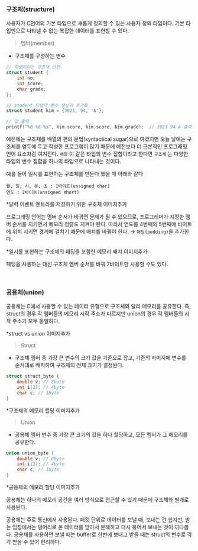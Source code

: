 ### 구조체(structure)
사용자가 C언어의 기본 타입으로 새롭게 정의할 수 있는 사용자 정의 타입이다. 기본 타입만으로 나타낼 수 없는 복잡한 데이터를 표현할 수 있다.

> 멤버(member)

- 구조체를 구성하는 변수

```c
// 학생이라는 구조체 선언
struct student {
    int no;
    int score;
    char grade;
};

// student 타입의 변수 생성과 초기화
struct student kim = {3021, 94, 'A'};

// 값 출력
printf("%d %d %s", kim.score, kim.score, kim.grade);  // 3021 94 A 출력
```

예전에는 구조체를 배열의 편의 문법(syntactical sugar)으로 여겼지만 오늘 날에는 구조체를 염두에 두고 작성한 프로그램이 많기 때문에 예전보다 더 근본적인 프로그래밍 언어 요소처럼 여겨진다. `배열` 이 같은 타입의 변수 집합이라고 한다면 `구조체` 는 다양한 타입의 변수 집합을 하나의 타입으로 나타내는 것이다.

예를 들어 일시를 표현하는 구조체를 만든다 했을 때 아래와 같다

```
월, 일, 시, 분, 초 : 1바이트(unsigned char)
연도 : 2바이트(unsigned short)
```

*달력 이벤트 엔트리를 저장하기 위한 구조체 이미지추가

프로그래밍 언어는 멤버 순서가 바뀌면 문제가 될 수 있으므로, 프로그래머가 지정한 멤버 순서를 지키면서 메모리 정렬도 지켜야 한다. 따라서 연도를 4번째와 5번째에 바이트에 위치 시키면 경계에 걸치기 때문에 배치를 바꿔야 한다. → `패딩(pedding)`을 추가한다.

*일시를 표현하는 구조체의 패딩을 포함한 메모리 배치 이미지추가

패딩을 사용하는 대신 구조체 멤버 순서를 바꿔 7바이트만 사용할 수도 있다.

<br>

### 공용체(union)
공용체는 C에서 사용할 수 있는 데이터 유형으로 구조체와 달리 메모리를 공유한다. 즉, struct의 경우 각 멤버들의 메모리 시작 주소가 다르지만 union의 경우 각 멤버들의 시작 주소가 모두 동일하다.

*struct vs union 이미지추가

> Struct

- 구조체 멤버 중 가장 큰 변수의 크기 값을 기준으로 잡고, 기준의 자머지에 변수를 순서대로 배치하여 구조체의 전체 크기가 결정된다.

```c
struct struct_byte {
    double v; // 8byte
    int i[2]; // 4byte
    char c; // 1byte
}
```

*구조체의 메모리 할당 이미지추가

> Union

- 공용체 멤버 변수 중 가장 큰 크기의 값을 하나 할당하고, 모든 멤버가 그 메모리를 공유한다.

```c
union union_byte {
    double v; // 8byte
    int i[2]; // 4byte
    char c; // 1byte
}
```

*공용체의 메모리 할당 이미지추가

공용체는 하나의 메모리 공간을 여러 방식으로 접근할 수 있기 때문에 구조체와 별개로 사용된다.

공용체는 주로 통신에서 사용된다. 패킷 단위로 데이터를 보낼 때, 보내는 건 쉽지만, 받는 입장에서는 덩어리로 온 데이터를 받아서 분해하고 다시 묶어서 보내는 것이 까다롭다. 공용체를 사용하면 보낼 때는 buffer로 한번에 보내고 받을 때는 struct의 변수로 각각 받을 수 있어 편리하다.